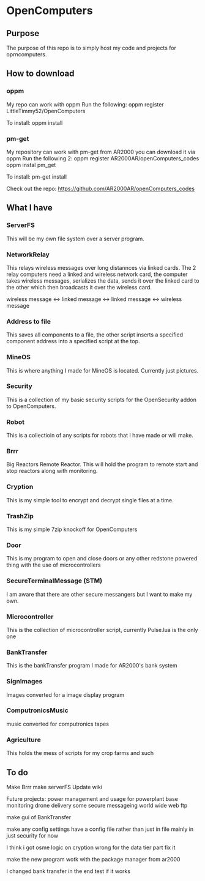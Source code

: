 # OpenComputers
## Purpose
The purpose of this repo is to simply host my code and projects for oprncomputers.

## How to download
### oppm
My repo can work with oppm
Run the following:
oppm register LittleTimmy52/OpenComputers

To install: oppm install <program>

### pm-get
My repository can work with pm-get from AR2000 you can download it via oppm
Run the following 2:
oppm register AR2000AR/openComputers_codes
oppm instal pm_get

To install: pm-get install <program>

Check out the repo: https://github.com/AR2000AR/openComputers_codes

## What I have
### ServerFS
This will be my own file system over a server program.

### NetworkRelay
This relays wireless messages over long distannces via linked cards. The 2 relay computers need a linked and wireless network card, 
the computer takes wireless messages, serializes the data, sends it over the linked card to the other which then broadcasts it over
the wireless card. 

wireless message <-> linked message <-> linked message <-> wireless message

### Address to file
This saves all components to a file, the other script inserts a specified component address into a specified script at the top.

### MineOS
This is where anything I made for MineOS is located. Currently just pictures.

### Security
This is a collection of my basic security scripts for the OpenSecurity addon to OpenComputers.

### Robot
This is a collectioin of any scripts for robots that I have made or will make.

### Brrr
Big Reactors Remote Reactor. This will hold the program to remote start and stop reactors along with monitoring.

### Cryption
This is my simple tool to encrypt and decrypt single files at a time.

### TrashZip
This is my simple 7zip knockoff for OpenComputers

### Door
This is my program to open and close doors or any other redstone powered thing with the use of microcontrollers

### SecureTerminalMessage (STM)
I am aware that there are other secure messangers but I want to make my own.

### Microcontroller
This is the collection of microcontroller script, currently Pulse.lua is the only one

### BankTransfer
This is the bankTransfer program I made for AR2000's bank system

### SignImages
Images converted for a image display program

### ComputronicsMusic
music converted for computronics tapes

### Agriculture
This holds the mess of scripts for my crop farms and such

## To do
Make Brrr
make serverFS
Update wiki

Future projects:
power management and usage for powerplant
base monitoring
drone delivery
some secure messageing
world wide web
ftp

make gui of BankTransfer

make any config settings have a config file rather than  just in file mainly in just security for now



I think i got osme logic on cryption wrong for the data tier part fix it


make the new program wotk with the package manager from ar2000

I changed bank transfer in the end test if it works